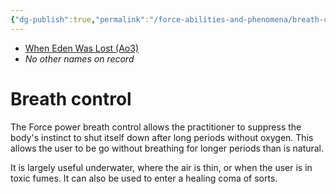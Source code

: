 ```yaml
---
{"dg-publish":true,"permalink":"/force-abilities-and-phenomena/breath-control/","tags":["universal","control","forcepower"],"noteIcon":"saber1"}
---
```


- [When Eden Was Lost (Ao3)](https://archiveofourown.org/works/19334440)
- *No other names on record*
# Breath control
The Force power breath control allows the practitioner to suppress the body's instinct to shut itself down after long periods without oxygen. This allows the user to be go without breathing for longer periods than is natural.

It is largely useful underwater, where the air is thin, or when the user is in toxic fumes. It can also be used to enter a healing coma of sorts.